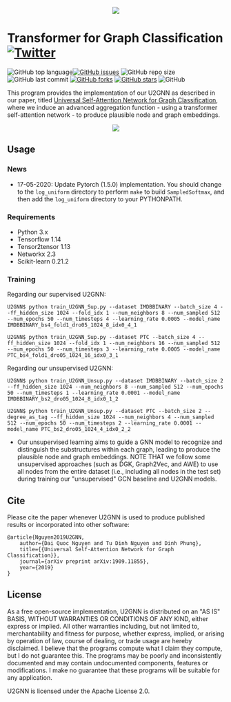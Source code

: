 <p align="center">
	<img src="https://github.com/daiquocnguyen/U2GNN/blob/master/logo.png">
</p>

# Transformer for Graph Classification<a href="https://twitter.com/intent/tweet?text=Wow:&url=https%3A%2F%2Fgithub.com%2Fdaiquocnguyen%2FU2GNN%2Fblob%2Fmaster%2FREADME.md"><img alt="Twitter" src="https://img.shields.io/twitter/url?style=social&url=https%3A%2F%2Ftwitter.com%2Fdaiquocng"></a>

<img alt="GitHub top language" src="https://img.shields.io/github/languages/top/daiquocnguyen/U2GNN"><a href="https://github.com/daiquocnguyen/U2GNN/issues"><img alt="GitHub issues" src="https://img.shields.io/github/issues/daiquocnguyen/U2GNN"></a>
<img alt="GitHub repo size" src="https://img.shields.io/github/repo-size/daiquocnguyen/U2GNN">
<img alt="GitHub last commit" src="https://img.shields.io/github/last-commit/daiquocnguyen/U2GNN">
<a href="https://github.com/daiquocnguyen/U2GNN/network"><img alt="GitHub forks" src="https://img.shields.io/github/forks/daiquocnguyen/U2GNN"></a>
<a href="https://github.com/daiquocnguyen/U2GNN/stargazers"><img alt="GitHub stars" src="https://img.shields.io/github/stars/daiquocnguyen/U2GNN"></a>
<img alt="GitHub" src="https://img.shields.io/github/license/daiquocnguyen/U2GNN">

This program provides the implementation of our U2GNN as described in our paper, titled [Universal Self-Attention Network for Graph Classification](https://arxiv.org/pdf/1909.11855.pdf), where we induce an advanced aggregation function - using a transformer self-attention network - to produce plausible node and graph embeddings.

<p align="center">
	<img src="https://github.com/daiquocnguyen/U2GNN/blob/master/U2GNN.png">
</p>

## Usage

### News

- 17-05-2020: Update Pytorch (1.5.0) implementation. You should change to the `log_uniform` directory to perform `make` to build `SampledSoftmax`, and then add the `log_uniform` directory to your PYTHONPATH.

### Requirements
- Python 	3.x
- Tensorflow 	1.14
- Tensor2tensor 1.13
- Networkx 	2.3
- Scikit-learn	0.21.2

### Training

Regarding our supervised U2GNN:

	U2GNN$ python train_U2GNN_Sup.py --dataset IMDBBINARY --batch_size 4 --ff_hidden_size 1024 --fold_idx 1 --num_neighbors 8 --num_sampled 512 --num_epochs 50 --num_timesteps 4 --learning_rate 0.0005 --model_name IMDBBINARY_bs4_fold1_dro05_1024_8_idx0_4_1
	
	U2GNN$ python train_U2GNN_Sup.py --dataset PTC --batch_size 4 --ff_hidden_size 1024 --fold_idx 1 --num_neighbors 16 --num_sampled 512 --num_epochs 50 --num_timesteps 3 --learning_rate 0.0005 --model_name PTC_bs4_fold1_dro05_1024_16_idx0_3_1

Regarding our unsupervised U2GNN:

	U2GNN$ python train_U2GNN_Unsup.py --dataset IMDBBINARY --batch_size 2 --ff_hidden_size 1024 --num_neighbors 8 --num_sampled 512 --num_epochs 50 --num_timesteps 1 --learning_rate 0.0001 --model_name IMDBBINARY_bs2_dro05_1024_8_idx0_1_2
	
	U2GNN$ python train_U2GNN_Unsup.py --dataset PTC --batch_size 2 --degree_as_tag --ff_hidden_size 1024 --num_neighbors 4 --num_sampled 512 --num_epochs 50 --num_timesteps 2 --learning_rate 0.0001 --model_name PTC_bs2_dro05_1024_4_idx0_2_2

- Our unsupervised learning aims to guide a GNN model to recognize and distinguish the substructures within each graph, leading to produce the plausible node and graph embeddings. NOTE THAT we follow some unsupervised approaches (such as DGK, Graph2Vec, and AWE) to use all nodes from the entire dataset (i.e., including all nodes in the test set) during training our "unsupervised" GCN baseline and U2GNN models.

## Cite  
Please cite the paper whenever U2GNN is used to produce published results or incorporated into other software:

	@article{Nguyen2019U2GNN,
		author={Dai Quoc Nguyen and Tu Dinh Nguyen and Dinh Phung},
		title={{Universal Self-Attention Network for Graph Classification}},
		journal={arXiv preprint arXiv:1909.11855},
		year={2019}
	}

## License
As a free open-source implementation, U2GNN is distributed on an "AS IS" BASIS, WITHOUT WARRANTIES OR CONDITIONS OF ANY KIND, either express or implied. All other warranties including, but not limited to, merchantability and fitness for purpose, whether express, implied, or arising by operation of law, course of dealing, or trade usage are hereby disclaimed. I believe that the programs compute what I claim they compute, but I do not guarantee this. The programs may be poorly and inconsistently documented and may contain undocumented components, features or modifications. I make no guarantee that these programs will be suitable for any application.

U2GNN is licensed under the Apache License 2.0.
